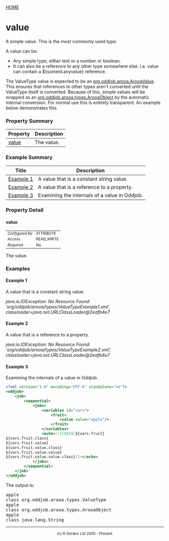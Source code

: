 [HOME](../../../../README.md)
# value

A simple value. This is the most commonly used
type.


A value can be:

- Any simple type, either text or a number or boolean.
- It can also be a reference to any other type somewhere else. i.e. value can contain a ${someid.anyvalue} reference.



The ValueType value is expected to be an [org.oddjob.arooa.ArooaValue](http://rgordon.co.uk/oddjob/1.6.0/api/org/oddjob/arooa/ArooaValue.html). This ensures
that references to other types aren't converted until the ValueType
itself is converted. Because of this, simple values will be wrapped
as an [org.oddjob.arooa.types.ArooaObject](http://rgordon.co.uk/oddjob/1.6.0/api/org/oddjob/arooa/types/ArooaObject.html) by the automatic internal conversion. For
normal use this is entirely transparent. An example below demonstrates
this.

### Property Summary

| Property | Description |
| -------- | ----------- |
| [value](#propertyvalue) | The value. | 


### Example Summary

| Title | Description |
| ----- | ----------- |
| [Example 1](#example1) | A value that is a constant string value. |
| [Example 2](#example2) | A value that is a reference to a property. |
| [Example 3](#example3) | Examining the internals of a value in Oddjob. |


### Property Detail
#### value <a name="propertyvalue"></a>

<table style='font-size:smaller'>
      <tr><td><i>Configured By</i></td><td>ATTRIBUTE</td></tr>
      <tr><td><i>Access</i></td><td>READ_WRITE</td></tr>
      <tr><td><i>Required</i></td><td>No.</td></tr>
</table>

The value.


### Examples
#### Example 1 <a name="example1"></a>

A value that is a constant string value.

_java.io.IOException: No Resource Found: 'org/oddjob/arooa/types/ValueTypeExample1.xml', classloader=java.net.URLClassLoader@2eafb4e7_

#### Example 2 <a name="example2"></a>

A value that is a reference to a property.

_java.io.IOException: No Resource Found: 'org/oddjob/arooa/types/ValueTypeExample2.xml', classloader=java.net.URLClassLoader@2eafb4e7_

#### Example 3 <a name="example3"></a>

Examining the internals of a value in Oddjob.

```xml
<?xml version="1.0" encoding="UTF-8" standalone="no"?>
<oddjob>
    <job>
        <sequential>
            <jobs>
                <variables id="vars">
                    <fruit>
                        <value value="apple"/>
                    </fruit>
                </variables>
                <echo><![CDATA[${vars.fruit}
${vars.fruit.class}
${vars.fruit.value}
${vars.fruit.value.class}
${vars.fruit.value.value}
${vars.fruit.value.value.class}]]></echo>
            </jobs>
        </sequential>
    </job>
</oddjob>

```


The output is:

<pre>
apple
class org.oddjob.arooa.types.ValueType
apple
class org.oddjob.arooa.types.ArooaObject
apple
class java.lang.String
</pre>



-----------------------

<div style='font-size: smaller; text-align: center;'>(c) R Gordon Ltd 2005 - Present</div>
